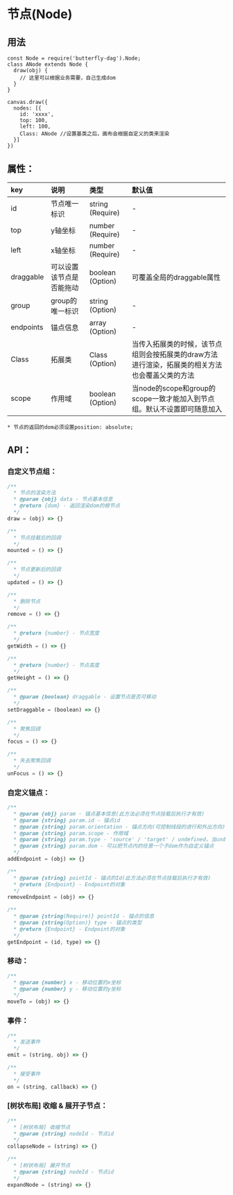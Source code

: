 # 节点(Node)

## 用法
```
const Node = require('butterfly-dag').Node;
class ANode extends Node {
  draw(obj) {
    // 这里可以根据业务需要，自己生成dom
  }
}

canvas.draw({
  nodes: [{
    id: 'xxxx',
    top: 100,
    left: 100,
    Class: ANode //设置基类之后，画布会根据自定义的类来渲染
  }]
})
```

## 属性<a name='node-attr'></a>：

| key | 说明 | 类型 | 默认值 
| :------ | :------ | :------ | :------ 
| id | 节点唯一标识 | string (Require) | - 
| top | y轴坐标 | number (Require) | - 
| left | x轴坐标 | number (Require) | - 
| draggable | 可以设置该节点是否能拖动 | boolean (Option) | 可覆盖全局的draggable属性
| group | group的唯一标识 | string (Option) | - 
| endpoints | 锚点信息 | array (Option) | - 
| Class | 拓展类 | Class (Option) | 当传入拓展类的时候，该节点组则会按拓展类的draw方法进行渲染，拓展类的相关方法也会覆盖父类的方法
| scope | 作用域 | boolean (Option) | 当node的scope和group的scope一致才能加入到节点组。默认不设置即可随意加入

`* 节点的返回的dom必须设置position: absolute;`

## API：

### <a name='node-custom'>自定义节点组</a>：

```js
/**
  * 节点的渲染方法
  * @param {obj} data - 节点基本信息 
  * @return {dom} - 返回渲染dom的根节点
  */
draw = (obj) => {}

/**
  * 节点挂载后的回调
  */
mounted = () => {}

/**
  * 节点更新后的回调
  */
updated = () => {}

/**
  * 删除节点
  */
remove = () => {}

/**
  * @return {number} - 节点宽度
  */
getWidth = () => {}

/**
  * @return {number} - 节点高度
  */
getHeight = () => {}

/**
  * @param {boolean} draggable - 设置节点是否可移动
  */
setDraggable = (boolean) => {}

/**
  * 聚焦回调
  */
focus = () => {}

/**
  * 失去聚焦回调
  */
unFocus = () => {}
```

### <a name='node-endpoint'>自定义锚点</a>：

```js
/**
  * @param {obj} param - 锚点基本信息(此方法必须在节点挂载后执行才有效)
  * @param {string} param.id - 锚点id
  * @param {string} param.orientation - 锚点方向(可控制线段的进行和外出方向)
  * @param {string} param.scope - 作用域
  * @param {string} param.type - 'source' / 'target' / undefined，当undefined的时候锚点既是source又是target
  * @param {string} param.dom - 可以把节点内的任意一个子dom作为自定义锚点
  */
addEndpoint = (obj) => {}

/**
  * @param {string} pointId - 锚点的Id(此方法必须在节点挂载后执行才有效)
  * @return {Endpoint} - Endpoint的对象
  */
removeEndpoint = (obj) => {}

/**
  * @param {string(Require)} pointId - 锚点的信息 
  * @param {string(Option)} type - 锚点的类型
  * @return {Endpoint} - Endpoint的对象
  */
getEndpoint = (id, type) => {}
```

### <a name='node-move'>移动</a>：

```js
/**
  * @param {number} x - 移动位置的x坐标 
  * @param {number} y - 移动位置的y坐标 
  */
moveTo = (obj) => {}
```

### <a name='node-event'>事件</a>：

```js
/**
  * 发送事件
  */
emit = (string, obj) => {}

/**
  * 接受事件
  */
on = (string, callback) => {}
```

### <a name='node-collapse'>[树状布局] 收缩 & 展开子节点</a>：

```js
/**
  * [树状布局] 收缩节点
  * @param {string} nodeId - 节点id 
  */
collapseNode = (string) => {}

/**
  * [树状布局] 展开节点
  * @param {string} nodeId - 节点id 
  */
expandNode = (string) => {}
```